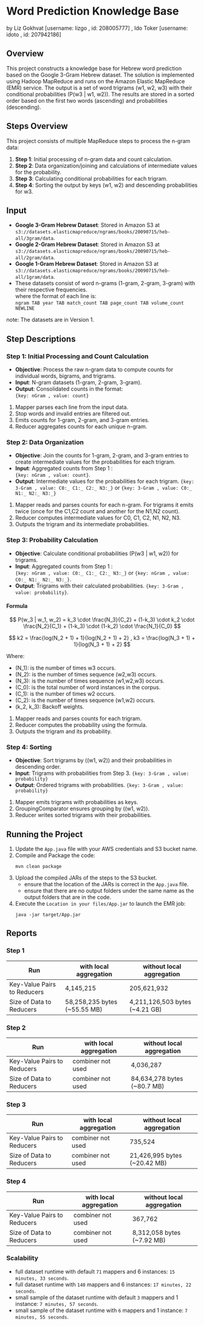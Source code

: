 # Word Prediction Knowledge Base
by Liz Gokhvat [username: lizgo , id: 208005777] , Ido Toker [username: idoto , id: 207942186]
## Overview

This project constructs a knowledge base for Hebrew word prediction based on the Google 3-Gram Hebrew dataset. The solution is implemented using Hadoop MapReduce and runs on the Amazon Elastic MapReduce (EMR) service. The output is a set of word trigrams (w1, w2, w3) with their conditional probabilities \(P(w3 | w1, w2)\). The results are stored in a sorted order based on the first two words (ascending) and probabilities (descending).

## Steps Overview

This project consists of multiple MapReduce steps to process the n-gram data:

1. **Step 1**: Initial processing of n-gram data and count calculation.
2. **Step 2**: Data organization/joining and calculations of intermediate values for the probability.
3. **Step 3**: Calculating conditional probabilities for each trigram.
4. **Step 4**: Sorting the output by keys (w1, w2) and descending probabilities for w3.

## Input

- **Google 3-Gram Hebrew Dataset**: Stored in Amazon S3 at `s3://datasets.elasticmapreduce/ngrams/books/20090715/heb-all/3gram/data`.
- **Google 2-Gram Hebrew Dataset**: Stored in Amazon S3 at `s3://datasets.elasticmapreduce/ngrams/books/20090715/heb-all/2gram/data`.
- **Google 1-Gram Hebrew Dataset**: Stored in Amazon S3 at `s3://datasets.elasticmapreduce/ngrams/books/20090715/heb-all/1gram/data`.
- These datasets consist of word n-grams (1-gram, 2-gram, 3-gram) with their respective frequencies.<br>
  where the format of each line is:<br>
  `ngram TAB year TAB match_count TAB page_count TAB volume_count NEWLINE`

note: The datasets are in Version 1.

## Step Descriptions

### Step 1: Initial Processing and Count Calculation

- **Objective**: Process the raw n-gram data to compute counts for individual words, bigrams, and trigrams.
- **Input**: N-gram datasets (1-gram, 2-gram, 3-gram).
- **Output**: Consolidated counts in the format: <br> `{key: nGram , value: count}`

1. Mapper parses each line from the input data.
2. Stop words and invalid entries are filtered out.
3. Emits counts for 1-gram, 2-gram, and 3-gram entries.
4. Reducer aggregates counts for each unique n-gram.

### Step 2: Data Organization

- **Objective**: Join the counts for 1-gram, 2-gram, and 3-gram entries to create intermediate values for the probabilities for each trigram.
- **Input**: Aggregated counts from Step 1 : <br> `{key: nGram , value: count}`.
- **Output**: Intermediate values for the probabilities for each trigram. `{key: 3-Gram , value: C0:_ C1:_ C2:_ N3:_}` or `{key: 3-Gram , value: C0:_ N1:_ N2:_ N3:_}`

1. Mapper reads and parses counts for each n-gram. For trigrams it emits twice (once for the C1,C2 count and another for the N1,N2 count).
2. Reducer computes intermediate values for C0, C1, C2, N1, N2, N3.
3. Outputs the trigram and its intermediate probabilities.

### Step 3: Probability Calculation

- **Objective**: Calculate conditional probabilities \(P(w3 | w1, w2)\) for trigrams.
- **Input**: Aggregated counts from Step 1 : <br> `{key: nGram , value: C0:_ C1:_ C2:_ N3:_}` or `{key: nGram , value: C0:_ N1:_ N2:_ N3:_}`.
- **Output**: Trigrams with their calculated probabilities. `{key: 3-Gram , value: probability}`.

#### Formula

$$
P(w_3 | w_1, w_2) = k_3 \cdot \frac{N_3}{C_2} + (1-k_3) \cdot k_2 \cdot \frac{N_2}{C_1} + (1-k_3) \cdot (1-k_2) \cdot \frac{N_1}{C_0}
$$

$$
k2 = \frac{log(N_2 + 1) + 1}{log(N_2 + 1) + 2}  ,  k3 = \frac{log(N_3 + 1) + 1}{log(N_3 + 1) + 2}
$$

Where:

- \(N_1\): is the number of times w3 occurs.
- \(N_2\): is the number of times sequence (w2,w3) occurs.
- \(N_3\): is the number of times sequence (w1,w2,w3) occurs.
- \(C_0\): is the total number of word instances in the corpus.
- \(C_1\): is the number of times w2 occurs.
- \(C_2\): is the number of times sequence (w1,w2) occurs.
- \(k_2, k_3\): Backoff weights.

1. Mapper reads and parses counts for each trigram.
2. Reducer computes the probability using the formula.
3. Outputs the trigram and its probability.

### Step 4: Sorting

- **Objective**: Sort trigrams by \((w1, w2)\) and their probabilities in descending order.
- **Input**: Trigrams with probabilities from Step 3. `{key: 3-Gram , value: probability}`
- **Output**: Ordered trigrams with probabilities. `{key: 3-Gram , value: probability}`

1. Mapper emits trigrams with probabilities as keys.
2. GroupingComparator ensures grouping by \((w1, w2)\).
3. Reducer writes sorted trigrams with their probabilities.

## Running the Project

1. Update the `App.java` file with your AWS credentials and S3 bucket name.
2. Compile and Package the code:
   ```
   mvn clean package
   ```
3. Upload the compiled JARs of the steps to the S3 bucket.
   - ensure that the location of the JARs is correct in the `App.java` file.
   - ensure that there are no output folders under the same name as the output folders that are in the code.
4. Execute the `Location in your files/App.jar` to launch the EMR job:
   ```
   java -jar target/App.jar
   ```

## Reports

### Step 1

| Run                         | with local aggregation        | without local aggregation       |
|-----------------------------|-------------------------------|---------------------------------|
| Key-Value Pairs to Reducers | 4,145,215                     | 205,621,932                     |
| Size of Data to Reducers    | 58,258,235 bytes (~55.55 MB)  | 4,211,126,503 bytes (~4.21 GB)  |

### Step 2

| Run                         | with local aggregation | without local aggregation    |
|-----------------------------|------------------------|------------------------------|
| Key-Value Pairs to Reducers | combiner not used      | 4,036,287                    |
| Size of Data to Reducers    | combiner not used      | 84,634,278 bytes (~80.7 MB)  |

### Step 3

| Run                         | with local aggregation | without local aggregation     |
|-----------------------------|------------------------|-------------------------------|
| Key-Value Pairs to Reducers | combiner not used      | 735,524                       |
| Size of Data to Reducers    | combiner not used      | 21,426,995 bytes (~20.42 MB)  |

### Step 4

| Run                         | with local aggregation | without local aggregation   |
|-----------------------------|------------------------|-----------------------------|
| Key-Value Pairs to Reducers | combiner not used      | 367,762                     |
| Size of Data to Reducers    | combiner not used      | 8,312,058 bytes (~7.92 MB)  |



### Scalability

- full dataset runtime with default `71` mappers and 6 instances: `15 minutes, 33 seconds`.
- full dataset runtime with `140` mappers and 6 instances: `17 minutes, 22 seconds`.
- small sample of the dataset runtime with default `3` mappers and 1 instance: `7 minutes, 57 seconds`.
- small sample of the dataset runtime with `6` mappers and 1 instance: `7 minutes, 55 seconds`.
